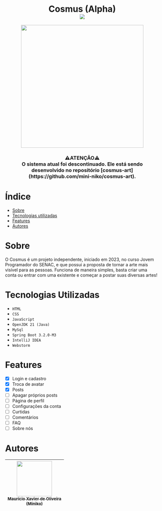 <h1 align="center">
  Cosmus (Alpha) <br/>
  <img loading="lazy" src="http://img.shields.io/static/v1?label=STATUS&message=DESCONTINUADO&color=RED&style=for-the-badge"/>
</h1>

<div align="center">
  <img src="https://i.postimg.cc/W4W29xnn/Captura-de-tela-2024-01-28-171242.png" height="400"/>
</div>

<h3 align="center">
  ⚠️ATENÇÃO⚠️<br/>O sistema atual foi descontinuado. Ele está sendo desenvolvido no repositório [cosmus-art](https://github.com/mini-niko/cosmus-art).
</h3>

# Índice 

* [Sobre](#sobre)
* [Tecnologias utilizadas](#tecnologias-utilizadas)
* [Features](#features)
* [Autores](#autores)


# Sobre

<p>O Cosmus é um projeto independente, iniciado em 2023, no curso Jovem Programador do SENAC, e que possui a proposta de tornar a arte mais visível para as pessoas. Funciona de maneira simples, basta criar uma conta ou entrar com uma existente e começar a postar suas diversas artes!</p>

# Tecnologias Utilizadas

* `HTML`
* `CSS`
* `JavaScript`
* `OpenJDK 21 (Java)`
* `MySql`
* `Spring Boot 3.2.0-M3`
* `IntelliJ IDEA`
* `Webstorm`

# Features
- [x] Login e cadastro
- [x] Troca de avatar
- [x] Posts
- [ ] Apagar próprios posts 
- [ ] Página de perfil
- [ ] Configurações da conta
- [ ] Curtidas
- [ ] Comentários
- [ ] FAQ
- [ ] Sobre nós

# Autores

| [<img loading="lazy" src="https://avatars.githubusercontent.com/u/119255200?v=4" width=115><br><sub>Maurício Xavier de Oliveira<br>(Miniko)</sub>](https://github.com/mini-niko) |
| :---: | 
